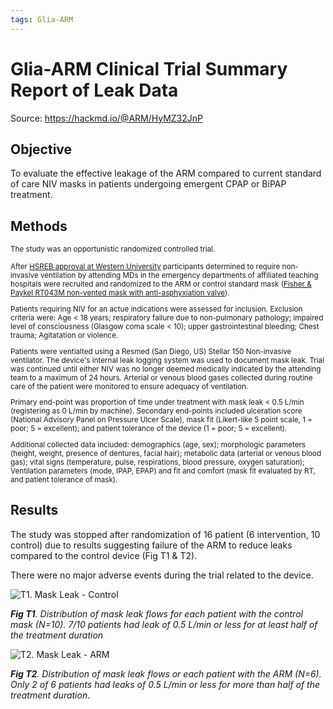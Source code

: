 ```yaml
---
tags: Glia-ARM
---
```

# Glia-ARM Clinical Trial Summary Report of Leak Data

Source: https://hackmd.io/@ARM/HyMZ32JnP

## Objective
To evaluate the effective leakage of the ARM compared to current standard of care NIV masks in patients undergoing emergent CPAP or BiPAP treatment.

## Methods
<small>The study was an opportunistic randomized controlled trial.

After [HSREB approval at Western University](https://github.com/GliaX/Aerosol-Reducing-Mask/blob/master/ethics_application/2020-04-27%20Ethics%20Approval.pdf) participants determined to require non-invasive ventilation by attending MDs in the emergency departments of affiliated teaching hospitals were recruited and randomized to the ARM or control standard mask ([Fisher & Paykel RT043M non-vented mask with anti-asphyxiation valve](https://www.fphcare.com/en-ca/hospital/adult-respiratory/noninvasive-ventilation/rt043/)).

Patients requiring NIV for an actue indications were assessed for inclusion. Exclusion criteria were: Age $\lt$ 18 years; respiratory failure due to non-pulmonary pathology; impaired level of consciousness (Glasgow coma scale $\lt$ 10); upper gastrointestinal bleeding; Chest trauma; Agitatation or violence.

Patients were ventialted using a Resmed (San Diego, US) Stellar 150 Non-invasive ventilator. The device's internal leak logging system was used to document mask leak. Trial was continued until either NIV was no longer deemed medically indicated by the attending team to a maximum of 24 hours. Arterial or venous blood gases collected during routine care of the patient were monitored to ensure adequacy of ventilation.

Primary end-point was proportion of time under treatment with mask leak $\lt$ 0.5 L/min (registering as 0 L/min by machine). Secondary end-points included ulceration score (National Advisory Panel on Pressure Ulcer Scale), mask fit (Likert-like 5 point scale, 1 = poor; 5 = excellent); and patient tolerance of the device (1 = poor; 5 = excellent).

Additional collected data included: demographics (age, sex); morphologic parameters (height, weight, presence of dentures, facial hair); metabolic data (arterial or venous blood gas); vital signs (temperature, pulse, respirations, blood pressure, oxygen saturation); Ventilation parameters (mode, IPAP, EPAP) and fit and comfort (mask fit evaluated by RT, and patient tolerance of mask).

</small>

## Results
The study was stopped after randomization of 16 patient (6 intervention, 10 control) due to results suggesting failure of the ARM to reduce leaks compared to the control device (Fig T1 & T2).

There were no major adverse events during the trial related to the device. 

![T1. Mask Leak - Control](https://i.imgur.com/PwNWAIe.png)

***Fig T1**. Distribution of mask leak flows for each patient with the control mask (N=10). 7/10 patients had leak of 0.5 L/min or less for at least half of the treatment duration*

![T2. Mask Leak - ARM](https://i.imgur.com/LMyFhO7.png)

***Fig T2**. Distribution of mask leak flows or each patient with the ARM (N=6). Only 2 of 6 patients had leaks of 0.5 L/min or less for more than half of the treatment duration*.

